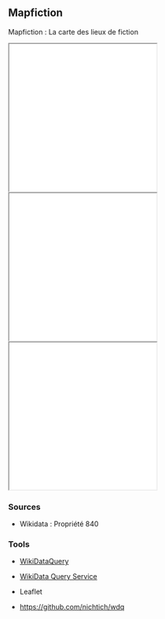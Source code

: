 
## Mapfiction

Mapfiction : La carte des lieux de fiction

<iframe src="html/mapfiction1.html" width="300" height="300">
  <p>Votre navigateur ne supporte pas l'élément iframe</p>
</iframe>

<iframe src="html/mapfiction2.html" width="300" height="300">
  <p>Votre navigateur ne supporte pas l'élément iframe</p>
</iframe>

<iframe src="html/dt_items.html" width="300" height="300">
  <p>Votre navigateur ne supporte pas l'élément iframe</p>
</iframe>


### Sources

* Wikidata : Propriété 840

### Tools
* [WikiDataQuery](https://wdq.wmflabs.org/api_documentation.html)
* [WikiData Query Service](https://query.wikidata.org/)
* Leaflet

* https://github.com/nichtich/wdq

